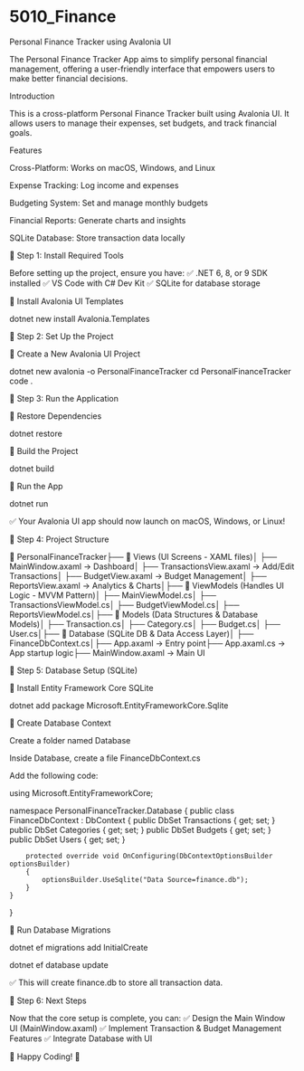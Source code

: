 # 5010_Finance
Personal Finance Tracker using Avalonia UI

The Personal Finance Tracker App aims to simplify personal financial management, offering a user-friendly interface that empowers users to make better financial decisions.

Introduction

This is a cross-platform Personal Finance Tracker built using Avalonia UI. It allows users to manage their expenses, set budgets, and track financial goals.

Features

Cross-Platform: Works on macOS, Windows, and Linux

Expense Tracking: Log income and expenses

Budgeting System: Set and manage monthly budgets

Financial Reports: Generate charts and insights

SQLite Database: Store transaction data locally

🔹 Step 1: Install Required Tools

Before setting up the project, ensure you have:
✅ .NET 6, 8, or 9 SDK installed
✅ VS Code with C# Dev Kit
✅ SQLite for database storage

📌 Install Avalonia UI Templates

dotnet new install Avalonia.Templates

🔹 Step 2: Set Up the Project

📌 Create a New Avalonia UI Project

dotnet new avalonia -o PersonalFinanceTracker
cd PersonalFinanceTracker
code .

🔹 Step 3: Run the Application

📌 Restore Dependencies

dotnet restore

📌 Build the Project

dotnet build

📌 Run the App

dotnet run

✅ Your Avalonia UI app should now launch on macOS, Windows, or Linux!

🔹 Step 4: Project Structure

📂 PersonalFinanceTracker├── 📂 Views (UI Screens - XAML files)│   ├── MainWindow.axaml → Dashboard│   ├── TransactionsView.axaml → Add/Edit Transactions│   ├── BudgetView.axaml → Budget Management│   ├── ReportsView.axaml → Analytics & Charts│├── 📂 ViewModels (Handles UI Logic - MVVM Pattern)│   ├── MainViewModel.cs│   ├── TransactionsViewModel.cs│   ├── BudgetViewModel.cs│   ├── ReportsViewModel.cs│├── 📂 Models (Data Structures & Database Models)│   ├── Transaction.cs│   ├── Category.cs│   ├── Budget.cs│   ├── User.cs│├── 📂 Database (SQLite DB & Data Access Layer)│   ├── FinanceDbContext.cs│├── App.axaml → Entry point├── App.axaml.cs → App startup logic├── MainWindow.axaml → Main UI

🔹 Step 5: Database Setup (SQLite)

📌 Install Entity Framework Core SQLite

dotnet add package Microsoft.EntityFrameworkCore.Sqlite

📌 Create Database Context

Create a folder named Database

Inside Database, create a file FinanceDbContext.cs

Add the following code:

using Microsoft.EntityFrameworkCore;

namespace PersonalFinanceTracker.Database
{
    public class FinanceDbContext : DbContext
    {
        public DbSet<Transaction> Transactions { get; set; }
        public DbSet<Category> Categories { get; set; }
        public DbSet<Budget> Budgets { get; set; }
        public DbSet<User> Users { get; set; }

        protected override void OnConfiguring(DbContextOptionsBuilder optionsBuilder)
        {
            optionsBuilder.UseSqlite("Data Source=finance.db");
        }
    }
}

📌 Run Database Migrations

dotnet ef migrations add InitialCreate

dotnet ef database update

✅ This will create finance.db to store all transaction data.

🔹 Step 6: Next Steps

Now that the core setup is complete, you can:
✅ Design the Main Window UI (MainWindow.axaml)
✅ Implement Transaction & Budget Management Features
✅ Integrate Database with UI

🚀 Happy Coding! 🎯

